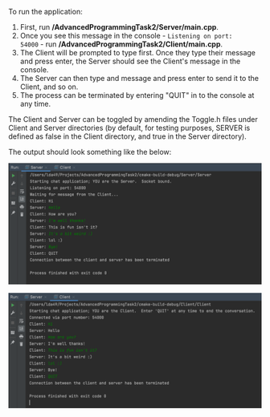 To run the application:
1) First, run **/AdvancedProgrammingTask2/Server/main.cpp**.  
2) Once you see this message in the console - <code>Listening on port: 54000</code> - run **/AdvancedProgrammingTask2/Client/main.cpp**.
3) The Client will be prompted to type first.  Once they type their message and press enter, the Server should see the Client's message in the console.
4) The Server can then type and message and press enter to send it to the Client, and so on.
5) The process can be terminated by entering "QUIT" in to the console at any time.

The Client and Server can be toggled by amending the Toggle.h files under Client and Server directories (by default, for testing purposes, SERVER is defined as false in the Client directory, and true in the Server directory).

The output should look something like the below:

![Screenshot of Server console output](Screenshot1.png)

![Screenshot of Client console output](Screenshot2.png)